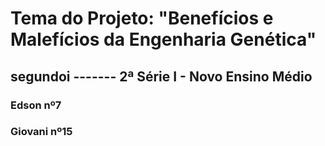 # Tema do Projeto: "Benefícios e Malefícios da Engenharia Genética"

## segundoi ------- 2ª Série I - Novo Ensino Médio

### Edson nº7
### Giovani nº15
